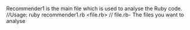 Recommender1 is the main file which is used to analyse the Ruby code.
//Usage: ruby recommender1.rb <file.rb> //
file.rb- The files you want to analyse
